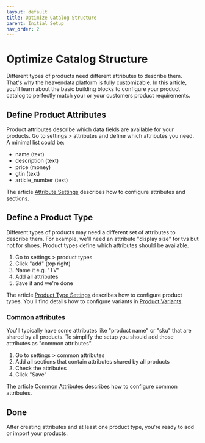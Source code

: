```yaml
---
layout: default
title: Optimize Catalog Structure
parent: Initial Setup
nav_order: 2
---
```


# Optimize Catalog Structure

Different types of products need different attributes to describe them. That's why the heavendata platform is fully customizable. In this article, you'll learn about the basic building blocks to configure your product catalog to perfectly match your or your customers product requirements.

## Define Product Attributes
Product attributes describe which data fields are available for your products.
Go to settings > attributes and define which attributes you need. A minimal list could be:

* name (text)
* description (text)
* price (money)
* gtin (text)
* article_number (text)

The article [Attribute Settings](../settings/attributes.md) describes how to configure attributes and sections.

## Define a Product Type
Different types of products may need a different set of attributes to describe them. For example, we'll need an attribute
"display size" for tvs but not for shoes. Product types define which attributes should be available.

1. Go to settings > product types
2. Click "add" (top right)
3. Name it e.g. "TV"
4. Add all attributes
5. Save it and we're done

The article [Product Type Settings](../settings/product-types.md) describes how to configure product types. You'll find details how to configure variants in [Product Variants](../settings/product-variants.md).

### Common attributes

You'll typically have some attributes like "product name" or "sku" that are shared by all products. To simplify the setup you should
add those attributes as "common attributes".

1. Go to settings > common attributes
2. Add all sections that contain attributes shared by all products
3. Check the attributes
4. Click "Save"

The article [Common Attributes](../settings/attributes.md) describes how to configure common attributes.

## Done
After creating attributes and at least one product type, you're ready to add or import your products.